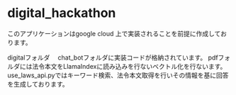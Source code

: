 # digital_hackathon


このアプリケーションはgoogle cloud 上で実装されることを前提に作成しております。

digitalフォルダ
　chat_botフォルダに実装コードが格納されています。
  pdfフォルダには法令本文をLlamaIndexに読み込みを行ないベクトル化を行ないます。
  use_laws_api.pyではキーワード検索、法令本文取得を行いその情報を基に回答を生成しております。


